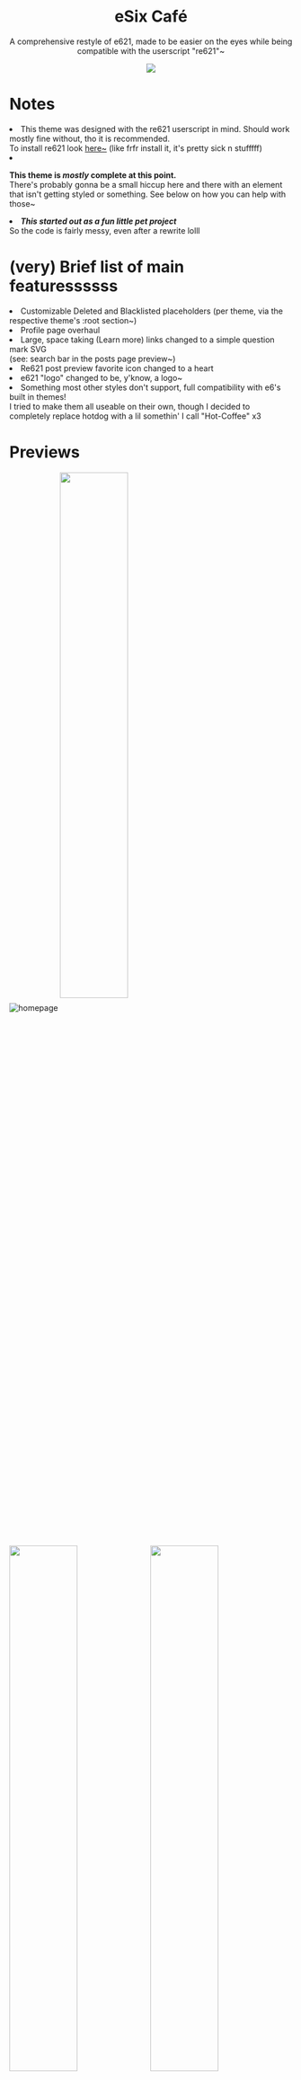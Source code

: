 <h1 align="center">eSix Café</h1>
<p align="center"  
   
A comprehensive restyle of e621, made to be easier on the eyes while being compatible with the userscript "re621"~

</p> <p align="center"   
   
<a align="center bottom" href="https://github.com/mandorinn/eSix-Cafe/raw/main/release/eSixCafe.user.css"><img src="https://img.shields.io/badge/Install%20directly%20with-Stylus-116b59.svg?longCache=true&style=flat"></img></a>
</p>

# Notes

<li>This theme was designed with the re621 userscript in mind. Should work mostly fine without, tho it is recommended.
<br>To install re621 look <a href="https://e621.net/forum_topics/25872">here~</a> (like frfr install it, it's pretty sick n stufffff)</li>
<li>
   
**This theme is *mostly* complete at this point.** 
<br> There's probably gonna be a small hiccup here and there with an element that isn't getting styled or something. See below on how you can help with those~
</li>

<li
   
***This started out as a fun little pet project***
<br> So the code is fairly messy, even after a rewrite lolll </sup>

</li>

# (very) Brief list of main featuressssss

  <li>Customizable Deleted and Blacklisted placeholders (per theme, via the respective theme's :root section~)</li>
  <li>Profile page overhaul</li>
  <li>Large, space taking (Learn more) links changed to a simple question mark SVG<br>(see: search bar in the posts page preview~)</li>
  <li>Re621 post preview favorite icon changed to a heart</li>
  <li>e621 "logo" changed to be, y'know, a logo~</li>
  <li>Something most other styles don't support, full compatibility with e6's built in themes!
  <br> I tried to make them all useable on their own, though I decided to completely replace hotdog with a lil somethin' I call "Hot-Coffee" x3
  </li>
  
  
  # Previews
![homepage](https://github.com/mandorinn/eSix-Cafe/blob/main/full%20release%20previews%20uwu/homepage.jpg?raw=true)
<img align="center" src="https://github.com/mandorinn/eSix-Cafe/blob/main/1.1.0%20release%20previews/posts-page.jpg?raw=true" width="49%"> 
<img align="center" src="https://github.com/mandorinn/eSix-Cafe/blob/main/1.1.0%20release%20previews/comments.png?raw=true" width="49%"> 
<img align="center" src="https://github.com/mandorinn/eSix-Cafe/blob/main/1.1.0%20release%20previews/profile-page.png?raw=true" width="49%"> 
<img align="center" src="https://github.com/mandorinn/eSix-Cafe/blob/main/1.1.0%20release%20previews/popular-page.png?raw=true" width="49%"> 



# Individual theme previews!
<p align="center">
<img src="https://github.com/mandorinn/eSix-Cafe/blob/main/1.1.0%20release%20previews/pony.png?raw=true" width="49%"> 
<img src="https://github.com/mandorinn/eSix-Cafe/blob/main/1.1.0%20release%20previews/bloodlust.png?raw=true" width="49%"> 
<img src="https://github.com/mandorinn/eSix-Cafe/blob/main/1.1.0%20release%20previews/serpent.png?raw=true" width="49%"> 
<img src="https://github.com/mandorinn/eSix-Cafe/blob/main/1.1.0%20release%20previews/hot-coffee.png?raw=true" width="49%"> 
 
</p>
   
# Bug reporting (this applies to suggestions too I supposeeee)
  If you see an element that is unstyled, or if a styled element is behaving in a way that it shouldn't be,
  <br>**Create an issue, I'd like to keep my other socials free from random css element DMsssss lolll**
  <br>Preferably with the url, element and it's classes included (inspect element to get those~)
